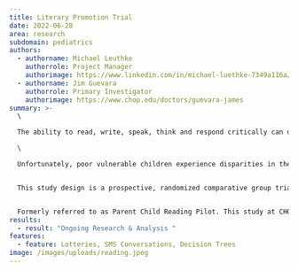 ```yaml
---
title: Literary Promotion Trial
date: 2022-06-28
area: research
subdomain: pediatrics
authors:
  - authorname: Michael Leuthke
    authorrole: Project Manager
    authorimage: https://www.linkedin.com/in/michael-luethke-7349a116a/
  - authorname: Jim Guevara
    authorrole: Primary Investigator
    authorimage: https://www.chop.edu/doctors/guevara-james
summary: >-
  \

  The ability to read, write, speak, think and respond critically can open the door to many possibilities across the lifespan both in school and beyond, affecting how we interact with our communities, engage as citizens, consume health care, express ourselves and more. \

  \

  Unfortunately, poor vulnerable children experience disparities in these critical areas of development. Parent-child shared reading can help ameliorate these disparities, yet low-income parents do not consistently engage in this activity. Behavioral economics approaches utilizing automated hovering (AH) have the potential to increase parent-child shared reading through text messages and financial inducements.


  This study design is a prospective, randomized comparative group trial to test the effects of AH approaches to increase parent-child shared reading. 


  Formerly referred to as Parent Child Reading Pilot. This study at CHOP aims to develop materials to frame an evidence base for to promote parents reading with children. It tests lottery or regret language to explore if that promotes more reading with children.
results:
  - result: "Ongoing Research & Analysis "
features:
  - feature: Lotteries, SMS Conversations, Decision Trees
image: /images/uploads/reading.jpeg
---
```

